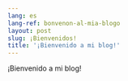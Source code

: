 ```yaml
---
lang: es
lang-ref: bonvenon-al-mia-blogo
layout: post
slug: ¡Bienvenidos!
title: '¡Bienvenido a mi blog!'
---
```


¡Bienvenido a mi blog!
